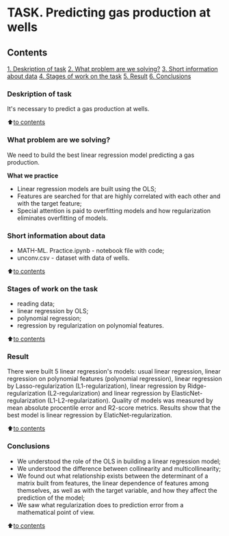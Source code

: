 # TASK. Predicting gas production at wells

## Contents
[1. Deskription of task](https://github.com/Odomari/homework_sf_data_science/tree/master/LinearAlgebraInLinearMethods/README.md#Deskription-of-task)
[2. What problem are we solving?](https://github.com/Odomari/homework_sf_data_science/tree/master/LinearAlgebraInLinearMethods/README.md#What-problem-are-we-solving?)
[3. Short information about data](https://github.com/Odomari/homework_sf_data_science/tree/master/LinearAlgebraInLinearMethods/README.md#Short-information-about-data)
[4. Stages of work on the task](https://github.com/Odomari/homework_sf_data_science/tree/master/LinearAlgebraInLinearMethods/README.md#Stages-of-work-on-the-task)
[5. Result](https://github.com/Odomari/homework_sf_data_science/tree/master/LinearAlgebraInLinearMethods/README.md#Result)
[6. Conclusions](https://github.com/Odomari/homework_sf_data_science/tree/master/LinearAlgebraInLinearMethods/README.md#Conclusions)

### Deskription of task
It's necessary to predict a gas production at wells.

:arrow_up:[to contents](https://github.com/Odomari/homework_sf_data_science/tree/master/LinearAlgebraInLinearMethods/README.md#Contents)

### What problem are we solving?
We need to build the best linear regression model predicting a gas production.

**What we practice**
- Linear regression models are built using the OLS;
- Features are searched for that are highly correlated with each other and with the target feature;
- Special attention is paid to overfitting models and how regularization eliminates overfitting of models.

### Short information about data
- MATH-ML. Practice.ipynb - notebook file with code;
- unconv.csv - dataset with data of wells.

:arrow_up:[to contents](https://github.com/Odomari/homework_sf_data_science/tree/master/LinearAlgebraInLinearMethods/README.md#Contents)

### Stages of work on the task
- reading data;
- linear regression by OLS;
- polynomial regression;
- regression by regularization on polynomial features.

:arrow_up:[to contents](https://github.com/Odomari/homework_sf_data_science/tree/master/LinearAlgebraInLinearMethods/README.md#Contents)

### Result
There were built 5 linear regression's models: usual linear regression, linear regression on polynomial features (polynomial regression), linear regression by Lasso-regularization (L1-regularization), linear regression by Ridge-regularization (L2-regularization) and linear regression by ElasticNet-regularization (L1-L2-regularization). Quality of models was measured by mean absolute procentile error and R2-score metrics. Results show that the best model is linear regression by ElaticNet-regularization.

:arrow_up:[to contents](https://github.com/Odomari/homework_sf_data_science/tree/master/LinearAlgebraInLinearMethods/README.md#Contents)

### Conclusions
- We understood the role of the OLS in building a linear regression model;
- We understood the difference between collinearity and multicollinearity;
- We found out what relationship exists between the determinant of a matrix built from features, the linear dependence of features among themselves, as well as with the target variable, and how they affect the prediction of the model;
- We saw what regularization does to prediction error from a mathematical point of view.

:arrow_up:[to contents](https://github.com/Odomari/homework_sf_data_science/tree/master/LinearAlgebraInLinearMethods/README.md#Contents)